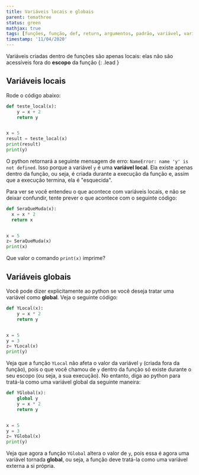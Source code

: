 ```yaml
---
title: Variáveis locais e globais
parent: temathree
status: green
mathjax: true
tags: [funções, função, def, return, argumentos, padrão, variável, variáveis, local, global]
timestamp: '11/04/2020'
---
```


Variáveis criadas dentro de funções são apenas locais: elas não são acessíveis fora do **escopo** da função
{: .lead }

## Variáveis locais

Rode o código abaixo:
```python
def teste_local(x):
    y = x + 2
    return y


x = 5
result = teste_local(x)
print(result)
print(y)
```
O python retornará a seguinte mensagem de erro: `NameError: name 'y' is not defined`. Isso porque a variável `y` é uma **variável local**. Ela existe apenas dentro da função, ou seja, é criada durante a execução da função e, assim que a execução termina, ela é "esquecida".

Para ver se você entendeu o que acontece com variáveis locais, e não se deixar confundir, tente prever o que acontece com o seguinte código:
```python
def SeraQueMuda(x):
  x = x * 2
  return x


x = 5
z= SeraQueMuda(x)
print(x)
```
Que valor o comando `print(x)` imprime?

## Variáveis globais

Você pode dizer explicitamente ao python se você deseja tratar uma variável como **global**. Veja o seguinte código:
```python
def YLocal(x):
    y = x * 2
    return y


x = 5
y = 3
z= YLocal(x)
print(y)
```
Veja que a função `YLocal` não afeta o valor da variável `y` (criada fora da função), pois o que você chamou de `y` dentro da função só existe durante o seu escopo (ou seja, a sua execução). No entanto, diga ao python para tratá-la como uma variável global da seguinte maneira:

```python
def YGlobal(x):
    global y
    y = x * 2
    return y


x = 5
y = 3
z= YGlobal(x)
print(y)
```
Veja que agora a função `YGlobal` altera o valor de `y`, pois essa é agora uma variável tornada  **global**, ou seja, a função deve tratá-la como uma variável externa a si própria.
